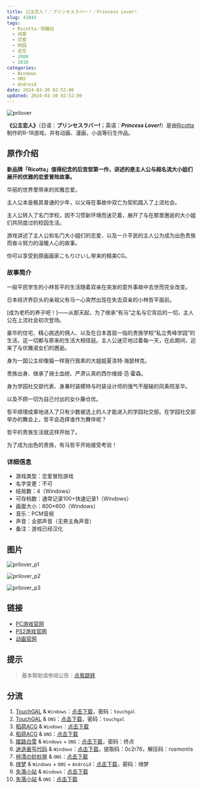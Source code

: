 ```yaml
---
title: 公主恋人！／プリンセスラバー！／Princess Lover!
slug: 41843
tags:
  - Ricotta／奶酪社
  - 纯爱
  - 恋爱
  - 校园
  - 足交
  - 2008
  - 2010
categories:
  - Windows
  - ONS
  - Android
date: 2024-03-30 02:52:00
updated: 2024-03-30 02:52:00
---
```


![prilover](https://static.saop.cc/vns/img/prilover.webp)

**《公主恋人》**（日语：**プリンセスラバー!**；英语：***Princess Lover!***）是由[Ricotta](https://zh.moegirl.org.cn/Ricotta)制作的R-18游戏，并有动画、漫画，小说等衍生作品。

<!--more-->

## 原作介绍

**新品牌「Ricotta」值得纪念的后宫型第一作，讲述的是主人公与超名流大小姐们展开的优雅的恋爱冒险故事。**

华丽的世界里带来的优雅恋爱。

主人公本是极其普通的少年，以父母在事故中双亡为契机踏入了上流社会。

主人公转入了名门学校，因不习惯新环境而迷茫着，展开了与在那里邂逅的大小姐们共同度过的校园生活。

游戏讲述了主人公和名门大小姐们的恋爱、以及一介平民的主人公为成为出色贵族而奋斗努力的温暖人心的故事。

你可以享受到原画画家こもりけいし带来的精美CG。

### 故事简介

一般平民学生的小林哲平的生活随着双亲在突发的意外事故中去世而完全改变。

日本经济界巨头的亲祖父有马一心突然出现在失去双亲的小林哲平面前。

[成为老朽的养子吧！]——从那天起，为了继承“有马”之名与它背后的一切，主人公在上流社会初次登场。

豪华的住宅、精心挑选的佣人、以及在日本首屈一指的贵族学校“私立秀峰学园”的生活，这一切都与原来的生活大相径庭。主人公迷茫地过着每一天，在此期间，迎来了与优雅淑女们的邂逅。

身为一国公主却像猫一样我行我素的大姐姐夏洛特·海瑟林克。

贵族出身、继承了骑士血统、严肃认真的西尔维娅·范·霍森。

身为学园社交部代表、身兼时装模特与时装设计师的强气不服输的凤条院圣华。

以及不顾一切为自己付出的女仆藤仓优。

哲平顺理成章地进入了只有少数被选上的人才能进入的学园社交部。在学园社交部举办的舞会上，哲平会选择谁作为舞伴呢？

哲平的贵族生活就这样开始了。

为了成为出色的贵族，有马哲平开始接受考验！

### 详细信息

- 游戏类型：恋爱冒险游戏
- 名字变更：不可
- 结局数：4（Windows）
- 可存档数：通常记录100+快速记录1（Windows）
- 画面大小：800×600（Windows）
- 音乐：PCM音频
- 声音：全部声音（无男主角声音）
- 备注：游戏已经汉化

## 图片

![prilover_p1](https://static.saop.cc/vns/img/prilover_p1.webp)

![prilover_p2](https://static.saop.cc/vns/img/prilover_p2.webp)

![prilover_p3](https://static.saop.cc/vns/img/prilover_p3.webp)

## 链接

- [PC游戏官网](http://www.ricotta-soft.jp/products/prilover/index.html)
- [PS2游戏官网](http://comfort-soft.jp/products/prilover/index.html)
- [动画官网](http://www.prilover.tv/top.html)

## 提示

> 基本帮助请参阅公告：[点我跳转](/)

## 分流

1. [TouchGAL](https://touchgal.net/) & `Windows`：[点击下载](https://pan.touchgal.net/s/RxLvC7)，密码：`touchgal`
2. [TouchGAL](https://touchgal.net/) & `ONS`：[点击下载](https://pan.touchgal.net/s/2VWtg)，密码：`touchgal`
3. [稻荷ACG](https://amoebi.com/) & `Windows`：[点击下载](https://sakustar.top/download?post_id=4584&index=0&i=0)
4. [稻荷ACG](https://amoebi.com/) & `ONS`：[点击下载](https://sakustar.top/download?post_id=4624&index=0&i=0)
5. [姬路白雪](https://pan.jlbx.xyz/) & `Windows` + `ONS`：[点击下载](https://pan.jlbx.xyz/?s=%E5%85%AC%E4%B8%BB%E6%81%8B%E4%BA%BA)，密码：终点
6. [迷迭香写代码](https://rosmontis.com/) & `Windows`：[点击下载](https://azure-drive.rosmontis.com/s/lkPU9)，提取码：0c2r76，解压码：rosmontis
7. [梓澪の妙妙屋](https://zi0.cc/) & `ONS`：[点击下载](https://zi0.cc/d/%60%E3%80%90%E5%BD%92%20%E6%A1%A3%E3%80%91/%E3%80%90ONS%E5%90%88%E9%9B%86%E3%80%91/%5BRicotta%5D%E5%85%AC%E4%B8%BB%E6%81%8B%E4%BA%BA.7z?sign=uvzIlI3Ok8kFrmXE44YkIXuW-YBTxQroRGxyF-s3_2c=:0)
8. [绮梦](https://acgs.eu.org/) & `Windows` + `ONS` + `Android`：[点击下载](https://acgs.eu.org/down_html/?url=game/%E5%85%AC%E4%B8%BB%E6%81%8B%E4%BA%BA&name=%E5%85%AC%E4%B8%BB%E6%81%8B%E4%BA%BA)，密码：绮梦
9. [失落小站](https://www.shinnku.com/) & `Windows`：[点击下载](https://www.shinnku.com/api/download/0/win/%E5%85%AC%E4%B8%BB%E6%81%8B%E4%BA%BA.7z)
10. [失落小站](https://www.shinnku.com/) & `ONS`：[点击下载](https://www.shinnku.com/api/download/0/ons/%E5%85%AC%E4%B8%BB%E6%81%8B%E4%BA%BA.zip)
